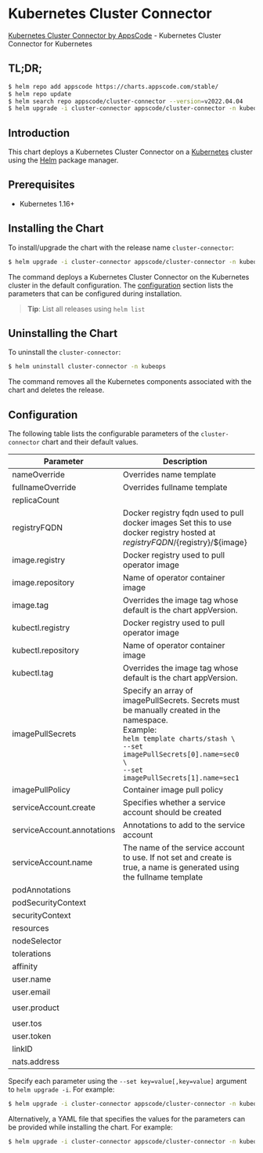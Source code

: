 # Kubernetes Cluster Connector

[Kubernetes Cluster Connector by AppsCode](https://github.com/kubeops/cluster-connector) - Kubernetes Cluster Connector for Kubernetes

## TL;DR;

```bash
$ helm repo add appscode https://charts.appscode.com/stable/
$ helm repo update
$ helm search repo appscode/cluster-connector --version=v2022.04.04
$ helm upgrade -i cluster-connector appscode/cluster-connector -n kubeops --create-namespace --version=v2022.04.04
```

## Introduction

This chart deploys a Kubernetes Cluster Connector on a [Kubernetes](http://kubernetes.io) cluster using the [Helm](https://helm.sh) package manager.

## Prerequisites

- Kubernetes 1.16+

## Installing the Chart

To install/upgrade the chart with the release name `cluster-connector`:

```bash
$ helm upgrade -i cluster-connector appscode/cluster-connector -n kubeops --create-namespace --version=v2022.04.04
```

The command deploys a Kubernetes Cluster Connector on the Kubernetes cluster in the default configuration. The [configuration](#configuration) section lists the parameters that can be configured during installation.

> **Tip**: List all releases using `helm list`

## Uninstalling the Chart

To uninstall the `cluster-connector`:

```bash
$ helm uninstall cluster-connector -n kubeops
```

The command removes all the Kubernetes components associated with the chart and deletes the release.

## Configuration

The following table lists the configurable parameters of the `cluster-connector` chart and their default values.

|         Parameter          |                                                                                                            Description                                                                                                             |             Default             |
|----------------------------|------------------------------------------------------------------------------------------------------------------------------------------------------------------------------------------------------------------------------------|---------------------------------|
| nameOverride               | Overrides name template                                                                                                                                                                                                            | <code>""</code>                 |
| fullnameOverride           | Overrides fullname template                                                                                                                                                                                                        | <code>""</code>                 |
| replicaCount               |                                                                                                                                                                                                                                    | <code>1</code>                  |
| registryFQDN               | Docker registry fqdn used to pull docker images Set this to use docker registry hosted at ${registryFQDN}/${registry}/${image}                                                                                                     | <code>""</code>                 |
| image.registry             | Docker registry used to pull operator image                                                                                                                                                                                        | <code>appscode</code>           |
| image.repository           | Name of operator container image                                                                                                                                                                                                   | <code>cluster-connector</code>  |
| image.tag                  | Overrides the image tag whose default is the chart appVersion.                                                                                                                                                                     | <code>"v0.0.1"</code>           |
| kubectl.registry           | Docker registry used to pull operator image                                                                                                                                                                                        | <code>appscode</code>           |
| kubectl.repository         | Name of operator container image                                                                                                                                                                                                   | <code>kubectl</code>            |
| kubectl.tag                | Overrides the image tag whose default is the chart appVersion.                                                                                                                                                                     | <code>"1.22"</code>             |
| imagePullSecrets           | Specify an array of imagePullSecrets. Secrets must be manually created in the namespace. <br> Example: <br> `helm template charts/stash \` <br> `--set imagePullSecrets[0].name=sec0 \` <br> `--set imagePullSecrets[1].name=sec1` | <code>[]</code>                 |
| imagePullPolicy            | Container image pull policy                                                                                                                                                                                                        | <code>Always</code>             |
| serviceAccount.create      | Specifies whether a service account should be created                                                                                                                                                                              | <code>true</code>               |
| serviceAccount.annotations | Annotations to add to the service account                                                                                                                                                                                          | <code>{}</code>                 |
| serviceAccount.name        | The name of the service account to use. If not set and create is true, a name is generated using the fullname template                                                                                                             | <code>""</code>                 |
| podAnnotations             |                                                                                                                                                                                                                                    | <code>{}</code>                 |
| podSecurityContext         |                                                                                                                                                                                                                                    | <code>{}</code>                 |
| securityContext            |                                                                                                                                                                                                                                    | <code>{}</code>                 |
| resources                  |                                                                                                                                                                                                                                    | <code>{}</code>                 |
| nodeSelector               |                                                                                                                                                                                                                                    | <code>{}</code>                 |
| tolerations                |                                                                                                                                                                                                                                    | <code>[]</code>                 |
| affinity                   |                                                                                                                                                                                                                                    | <code>{}</code>                 |
| user.name                  |                                                                                                                                                                                                                                    | <code>''</code>                 |
| user.email                 |                                                                                                                                                                                                                                    | <code>''</code>                 |
| user.product               |                                                                                                                                                                                                                                    | <code>console-enterprise</code> |
| user.tos                   |                                                                                                                                                                                                                                    | <code>'true'</code>             |
| user.token                 |                                                                                                                                                                                                                                    | <code>''</code>                 |
| linkID                     |                                                                                                                                                                                                                                    | <code>''</code>                 |
| nats.address               |                                                                                                                                                                                                                                    | <code>''</code>                 |


Specify each parameter using the `--set key=value[,key=value]` argument to `helm upgrade -i`. For example:

```bash
$ helm upgrade -i cluster-connector appscode/cluster-connector -n kubeops --create-namespace --version=v2022.04.04 --set replicaCount=1
```

Alternatively, a YAML file that specifies the values for the parameters can be provided while
installing the chart. For example:

```bash
$ helm upgrade -i cluster-connector appscode/cluster-connector -n kubeops --create-namespace --version=v2022.04.04 --values values.yaml
```
